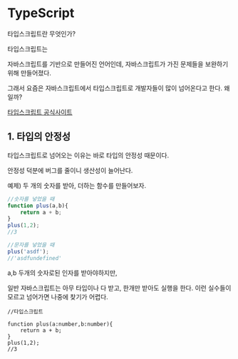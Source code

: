# TypeScript
타입스크립트란 무엇인가?

타입스크립트는

자바스크립트를 기반으로 만들어진 언어인데,
자바스크립트가 가진 문제들을 보완하기 위해 만들어졌다.

그래서 요즘은 자바스크립트에서 타입스크립트로 개발자들이 많이 넘어온다고 한다. 왜일까?

[타입스크립트 공식사이트](https://www.typescriptlang.org/)

## 1. 타입의 안정성

타입스크립트로 넘어오는 이유는 바로 타입의 안정성 때문이다.

안정성 덕분에 버그를 줄이니 생산성이 늘어난다.

예제) 두 개의 숫자를 받아, 더하는 함수를 만들어보자. 

```js
//숫자를 넣었을 때
function plus(a,b){
    return a + b;
}
plus(1,2);
//3

//문자를 넣었을 때
plus('asdf');
//'asdfundefined'
```
a,b 두개의 숫자로된 인자를 받아야하지만,

일반 자바스크립트는 아무 타입이나 다 받고, 한개만 받아도 실행을 한다. 이런 실수들이 모르고 넘어가면 나중에 찾기가 어렵다.

```tsx
//타입스크립트

function plus(a:number,b:number){
    return a + b;
}
plus(1,2);
//3
```

